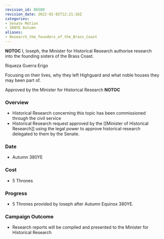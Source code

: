 ```yaml
---
revision_id: 86580
revision_date: 2022-02-02T12:21:16Z
categories:
- Senate Motion
- 380YE Autumn
aliases:
- Research_the_founders_of_the_Brass_Coast
---
```



__NOTOC__
I, Ioseph, the Minister for Historical Research authorise research into the founding sisters of the Brass Coast.

Riqueza
Guerra
Erigo

Focusing on their lives, why they left Highguard and what noble houses they may been part of.

Approved by the Minister for Historical Research
__NOTOC__
### Overview
* Historical Research concerning this topic has been commissioned through the civil service
* Historical Research request approved by the [[Minister of Historical Research]] using the legal power to approve historical research delegated to them by the Senate.

### Date
* Autumn 380YE

### Cost
* 5 Thrones

### Progress
* 5 Thrones provided by Ioseph after Autumn Equinox 380YE.

### Campaign Outcome
* Research reports will be compiled and presented to the Minister for Historical Research